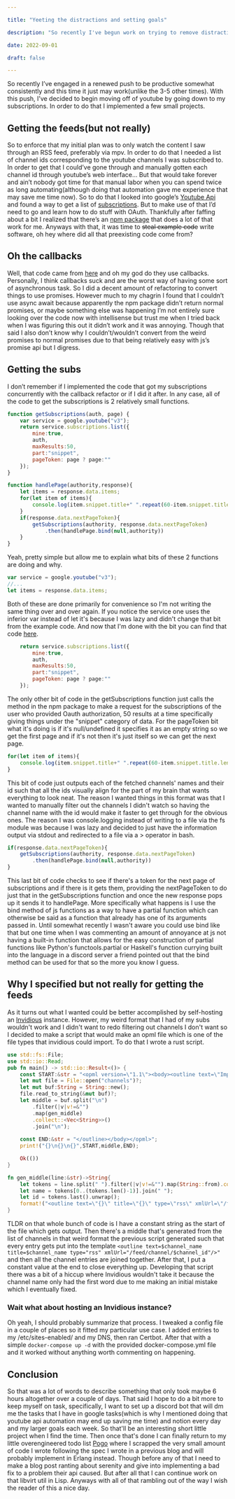 ```yaml
---

title: "Yeeting the distractions and setting goals"

description: "So recently I've begun work on trying to remove distractions so I'm more likely to work on productive stuff and this blog is effectively a lightning round of things I did to accomplish that"

date: 2022-09-01

draft: false

---
```


So recently I’ve engaged in a renewed push to be productive somewhat consistently and this time it just may work(unlike the 3-5 other times). With this push, I’ve decided to begin moving off of youtube by going down to my subscriptions. In order to do that I implemented a few small projects.

## Getting the feeds(but not really)
So to enforce that my initial plan was to only watch the content I saw through an RSS feed, preferably via mpv. In order to do that I needed a list of channel ids corresponding to the youtube channels I was subscribed to. In order to get that I could’ve gone through and manually gotten each channel id through youtube’s web interface… But that would take forever and ain’t nobody got time for that manual labor when you can spend twice as long automating(although doing that automation gave me experience that may save me time now). So to do that I looked into google’s [Youtube Api](https://developers.google.com/youtube/v3) and found a way to get a list of [subscriptions](https://developers.google.com/youtube/v3/docs/subscriptions/list). But to make use of that I’d need to go and learn how to do stuff with OAuth. Thankfully after faffing about a bit I realized that there’s an [npm package](https://www.npmjs.com/package/googleapis) that does a lot of that work for me. Anyways with that, it was time to ~~steal example code~~ write software, oh hey where did all that preexisting code come from?

## Oh the callbacks

Well, that code came from [here](https://developers.google.com/youtube/v3/quickstart/nodejs) and oh my god do they use callbacks. Personally, I think callbacks suck and are the worst way of having some sort of asynchronous task. So I did a decent amount of refactoring to convert things to use promises. However much to my chagrin I found that I couldn’t use async await because apparently the npm package didn’t return normal promises, or maybe something else was happening I’m not entirely sure looking over the code now with intellisense but trust me when I tried back when I was figuring this out it didn’t work and it was annoying. Though that said I also don’t know why I couldn’t/wouldn’t convert from the weird promises to normal promises due to that being relatively easy with js’s promise api but I digress.


## Getting the subs

I don’t remember if I implemented the code that got my subscriptions concurrently with the callback refactor or if I did it after. In any case, all of the code to get the subscriptions is 2 relatively small functions.

```js
function getSubscriptions(auth, page) {
    var service = google.youtube("v3");
    return service.subscriptions.list({
	    mine:true,
	    auth,
	    maxResults:50,
	    part:"snippet",
	    pageToken: page ? page:""
    });
}

function handlePage(authority,response){
    let items = response.data.items;
    for(let item of items){
	    console.log(item.snippet.title+" ".repeat(60-item.snippet.title.length)+item.snippet.resourceId.channelId);
    }
    if(response.data.nextPageToken){
	    getSubscriptions(authority, response.data.nextPageToken)
		    .then(handlePage.bind(null,authority))
    }
}
```
Yeah, pretty simple but allow me to explain what bits of these 2 functions are doing and why.
```js
var service = google.youtube("v3");
//...
let items = response.data.items;
```
Both of these are done primarily for convenience so I'm not writing the same thing over and over again. If you notice the service one uses the inferior var instead of let it's because I was lazy and didn't change that bit from the example code. And now that I'm done with the bit you can find that code [here](https://developers.google.com/youtube/v3/quickstart/nodejs).
```js
    return service.subscriptions.list({
	    mine:true,
	    auth,
	    maxResults:50,
	    part:"snippet",
	    pageToken: page ? page:""
    });
```
The only other bit of code in the getSubscriptions function just calls the method in the npm package to make a request for the subscriptions of the user who provided Oauth authorization, 50 results at a time specifically giving things under the "snippet" category of data. For the pageToken bit what it's doing is if it's null/undefined it specifies it as an empty string so we get the first page and if it's not then it's just itself so we can get the next page.
```js
for(let item of items){
	console.log(item.snippet.title+" ".repeat(60-item.snippet.title.length)+item.snippet.resourceId.channelId);
}
```
This bit of code just outputs each of the fetched channels' names and their id such that all the ids visually align for the part of my brain that wants everything to look neat. The reason I wanted things in this format was that I wanted to manually filter out the channels I didn't watch so having the channel name with the id would make it faster to get through for the obvious ones. The reason I was console.logging instead of writing to a file via the fs module was because I was lazy and decided to just have the information output via stdout and redirected to a file via a > operator in bash.
```js
if(response.data.nextPageToken){
	getSubscriptions(authority, response.data.nextPageToken)
		.then(handlePage.bind(null,authority))
}
```
This last bit of code checks to see if there's a token for the next page of subscriptions and if there is it gets them, providing the nextPageToken to do just that in the getSubscriptions function and once the new response pops up it sends it to handlePage. More specifically what happens is I use the bind method of js functions as a way to have a partial function which can otherwise be said as a function that already has one of its arguments passed in. Until somewhat recently I wasn't aware you could use bind like that but one time when I was commenting an amount of annoyance at js not having a built-in function that allows for the easy construction of partial functions like Python's functools.partial or Haskell's function currying built into the language in a discord server a friend pointed out that the bind method can be used for that so the more you know I guess.

## Why I specified but not really for getting the feeds

As it turns out what I wanted could be better accomplished by self-hosting an [Invidious](https://github.com/iv-org/invidious) instance. However, my weird format that I had of my subs wouldn't work and I didn't want to redo filtering out channels I don't want so I decided to make a script that would make an opml file which is one of the file types that invidious could import. To do that I wrote a rust script.
```rs
use std::fs::File;
use std::io::Read;
pub fn main() -> std::io::Result<()> {
	const START:&str = "<opml version=\"1.1\"><body><outline text=\"Imported Youtube Subscriptions\" title=\"Imported Youtube Subscriptions\">";
	let mut file = File::open("channels")?;
	let mut buf:String = String::new();
	file.read_to_string(&mut buf)?;
	let middle = buf.split("\n")
		.filter(|v|v!=&"")
		.map(gen_middle)
		.collect::<Vec<String>>()
		.join("\n");
	    
	const END:&str = "</outline></body></opml>";
	print!("{}\n{}\n{}",START,middle,END);

	Ok(())
}

fn gen_middle(line:&str)->String{
	let tokens = line.split(" ").filter(|v|v!=&"").map(String::from).collect::<Vec<String>>();
	let name = tokens[0..(tokens.len()-1)].join(" ");
	let id = tokens.last().unwrap();
	format!("<outline text=\"{}\" title=\"{}\" type=\"rss\" xmlUrl=\"/feed/channel/{}\"/>",name,name,id)
}
```
TLDR on that whole bunch of code is I have a constant string as the start of the file which gets output. Then there's a middle that's generated from the list of channels in that weird format the previous script generated such that every entry gets put into the template `<outline text=$channel_name title=$channel_name type="rss" xmlUrl="/feed/channel/$channel_id"/>"` and then all the channel entries are joined together. After that, I put a constant value at the end to close everything up. Developing that script there was a bit of a hiccup where Invidious wouldn't take it because the channel name only had the first word due to me making an initial mistake which I eventually fixed.

### Wait what about hosting an Invidious instance?

Oh yeah, I should probably summarize that process. I tweaked a config file in a couple of places so it fitted my particular use case. I added entries to my /etc/sites-enabled/ and my DNS, then ran Certbot. After that with a simple `docker-compose up -d` with the provided docker-compose.yml file and it worked without anything worth commenting on happening.

## Conclusion

So that was a lot of words to describe something that only took maybe 6 hours altogether over a couple of days. That said I hope to do a bit more to keep myself on task, specifically, I want to set up a discord bot that will dm me the tasks that I have in google tasks(which is why I mentioned doing that youtube api automation may end up saving me time) and notion every day and my larger goals each week. So that'll be an interesting short little project when I find the time. Then once that's done I can finally return to my little overengineered todo list [Pogo](/blog/pogo_so_far) where I scrapped the very small amount of code I wrote following the spec I wrote in a previous blog and will probably implement in Erlang instead. Though before any of that I need to make a blog post ranting about serenity and give into implementing a bad fix to a problem their api caused. But after all that I can continue work on that libvirt util in Lisp. Anyways with all of that rambling out of the way I wish the reader of this a nice day.
